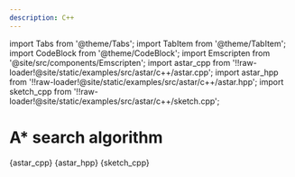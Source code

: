 ```yaml
---
description: C++
---
```


import Tabs from '@theme/Tabs';
import TabItem from '@theme/TabItem';
import CodeBlock from '@theme/CodeBlock';
import Emscripten from '@site/src/components/Emscripten';
import astar_cpp from '!!raw-loader!@site/static/examples/src/astar/c++/astar.cpp';
import astar_hpp from '!!raw-loader!@site/static/examples/src/astar/c++/astar.hpp';
import sketch_cpp from '!!raw-loader!@site/static/examples/src/astar/c++/sketch.cpp';

# A* search algorithm

<Emscripten src="/examples/astar.html" />

<Tabs groupId="lang">
<TabItem value="cpp" label="C++">
<CodeBlock language="cpp" title="astar.cpp">{astar_cpp}</CodeBlock>
<CodeBlock language="cpp" title="astar.hpp">{astar_hpp}</CodeBlock>
<CodeBlock language="cpp" title="sketch.cpp">{sketch_cpp}</CodeBlock>
</TabItem>
</Tabs>